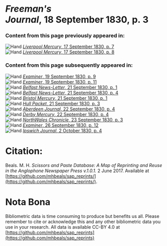# *Freeman's Journal*, 18 September 1830, p. 3  
  
### Content from this page previously appeared in:  
![Hand](http://scissorsandpaste.net/wp-content/uploads/2017/06/smallhandpointer.png) [*Liverpool Mercury*, 17 September 1830, p. 7](https://mhbeals.github.io/sap_html/Liverpool-Mercury/Liverpool-Mercury-17-September-1830-p-7)  
![Hand](http://scissorsandpaste.net/wp-content/uploads/2017/06/smallhandpointer.png) [*Liverpool Mercury*, 17 September 1830, p. 8](https://mhbeals.github.io/sap_html/Liverpool-Mercury/Liverpool-Mercury-17-September-1830-p-8)  
  
### Content from this page subsequently appeared in:  
![Hand](http://scissorsandpaste.net/wp-content/uploads/2017/06/smallhandpointer.png) [*Examiner*, 19 September 1830, p. 9](https://mhbeals.github.io/sap_html/Examiner/Examiner-19-September-1830-p-9)  
![Hand](http://scissorsandpaste.net/wp-content/uploads/2017/06/smallhandpointer.png) [*Examiner*, 19 September 1830, p. 11](https://mhbeals.github.io/sap_html/Examiner/Examiner-19-September-1830-p-11)  
![Hand](http://scissorsandpaste.net/wp-content/uploads/2017/06/smallhandpointer.png) [*Belfast News-Letter*, 21 September 1830, p. 1](https://mhbeals.github.io/sap_html/Belfast-News-Letter/Belfast-News-Letter-21-September-1830-p-1)  
![Hand](http://scissorsandpaste.net/wp-content/uploads/2017/06/smallhandpointer.png) [*Belfast News-Letter*, 21 September 1830, p. 4](https://mhbeals.github.io/sap_html/Belfast-News-Letter/Belfast-News-Letter-21-September-1830-p-4)  
![Hand](http://scissorsandpaste.net/wp-content/uploads/2017/06/smallhandpointer.png) [*Bristol Mercury*, 21 September 1830, p. 1](https://mhbeals.github.io/sap_html/Bristol-Mercury/Bristol-Mercury-21-September-1830-p-1)  
![Hand](http://scissorsandpaste.net/wp-content/uploads/2017/06/smallhandpointer.png) [*Hull Packet*, 21 September 1830, p. 3](https://mhbeals.github.io/sap_html/Hull-Packet/Hull-Packet-21-September-1830-p-3)  
![Hand](http://scissorsandpaste.net/wp-content/uploads/2017/06/smallhandpointer.png) [*Aberdeen Journal*, 22 September 1830, p. 4](https://mhbeals.github.io/sap_html/Aberdeen-Journal/Aberdeen-Journal-22-September-1830-p-4)  
![Hand](http://scissorsandpaste.net/wp-content/uploads/2017/06/smallhandpointer.png) [*Derby Mercury*, 22 September 1830, p. 4](https://mhbeals.github.io/sap_html/Derby-Mercury/Derby-Mercury-22-September-1830-p-4)  
![Hand](http://scissorsandpaste.net/wp-content/uploads/2017/06/smallhandpointer.png) [*NorthWales Chronicle*, 23 September 1830, p. 3](https://mhbeals.github.io/sap_html/NorthWales-Chronicle/NorthWales-Chronicle-23-September-1830-p-3)  
![Hand](http://scissorsandpaste.net/wp-content/uploads/2017/06/smallhandpointer.png) [*Examiner*, 26 September 1830, p. 12](https://mhbeals.github.io/sap_html/Examiner/Examiner-26-September-1830-p-12)  
![Hand](http://scissorsandpaste.net/wp-content/uploads/2017/06/smallhandpointer.png) [*Ipswich Journal*, 2 October 1830, p. 4](https://mhbeals.github.io/sap_html/Ipswich-Journal/Ipswich-Journal-2-October-1830-p-4)  


# Citation: 

Beals. M. H. *Scissors and Paste Database: A Map of Reprinting and Reuse in the Anglophone Newspaper Press v.1.0.1.* 2 June 2017. Available at [https://github.com/mhbeals/sap_reprints/](https://github.com/mhbeals/sap_reprints/). 

# Nota Bona

Bibliometric data is time consuming to produce but benefits us all. Please remember to cite or acknowledge this and any other bibliometric data you use in your research. All data is available CC-BY 4.0 at [https://github.com/mhbeals/sap_reprints](https://github.com/mhbeals/sap_reprints)
